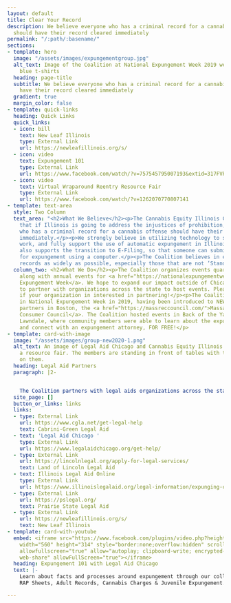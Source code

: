 ```yaml
---
layout: default
title: Clear Your Record
description: We believe everyone who has a criminal record for a cannabis offense
  should have their record cleared immediately
permalink: "/:path/:basename/"
sections:
- template: hero
  image: "/assets/images/expungementgroup.jpg"
  alt_text: Image of the Coalition at National Expungement Week 2019 wearing matching
    blue t-shirts
  heading: page-title
  subtitle: We believe everyone who has a criminal record for a cannabis offense should
    have their record cleared immediately
  gradient: true
  margin_color: false
- template: quick-links
  heading: Quick Links
  quick_links:
  - icon: bill
    text: New Leaf Illinois
    type: External Link
    url: https://newleafillinois.org/s/
  - icon: video
    text: Expungement 101
    type: External Link
    url: https://www.facebook.com/watch/?v=757545795007193&extid=317FVRy2rHqdpH0D
  - icon: video
    text: Virtual Wraparound Reentry Resource Fair
    type: External Link
    url: https://www.facebook.com/watch/?v=1262070770807141
- template: text-area
  style: Two Column
  text_area: "<h2>What We Believe</h2><p>The Cannabis Equity Illinois Coalition believes
    that if Illinois is going to address the injustices of prohibition, then everyone
    who has a criminal record for a cannabis offense should have their record cleared
    immediately.</p><p>We strongly believe in utilizing technology to support this
    work, and fully support the use of automatic expungement in Illinois. The Coalition
    also supports the transition to E-Filing, so that someone can submit their petition
    for expungement using a computer.</p><p>The Coalition believes in expunging cannabis
    records as widely as possible, especially those that are not ‘Stand-alone’ offenses.</p>"
  column_two: <h2>What We Do</h2><p>The Coalition organizes events quarterly in Chicago,
    along with annual events for <a href="https://nationalexpungementweek.org/">National
    Expungement Week</a>. We hope to expand our impact outside of Chicagoland, and
    to partner with organizations across the state to host events. Please reach out
    if your organization in interested in partnering!</p><p>The Coalition got involved
    in National Expungement Week in 2019, having been introduced to NEW through our
    partners in Boston, the <a href="https://massreccouncil.com/">Massachusetts Recreational
    Consumer Council</a>. The Coalition hosted events in Back of the Yards and North
    Lawndale, where community members were able to learn about the expungement process
    and connect with an expungement attorney, FOR FREE!</p>
- template: card-with-image
  image: "/assets/images/group-new2020-1.png"
  alt_text: An image of Legal Aid Chicago and Cannabis Equity Illinois Coalition at
    a resource fair. The members are standing in front of tables with their logos
    on them.
  heading: Legal Aid Partners
  paragraph: |2-


    The Coalition partners with legal aids organizations across the state to support record clearing, with greater emphasis in Chicagoland. You can also utilize online support through our partners here:
  site_page: []
  button_or_links: links
  links:
  - type: External Link
    url: https://www.cgla.net/get-legal-help
    text: Cabrini-Green Legal Aid
  - text: 'Legal Aid Chicago '
    type: External Link
    url: https://www.legalaidchicago.org/get-help/
  - type: External Link
    url: https://lincolnlegal.org/apply-for-legal-services/
    text: Land of Lincoln Legal Aid
  - text: Illinois Legal Aid Online
    type: External Link
    url: https://www.illinoislegalaid.org/legal-information/expunging-or-sealing-criminal-record
  - type: External Link
    url: https://pslegal.org/
    text: Prairie State Legal Aid
  - type: External Link
    url: https://newleafillinois.org/s/
    text: New Leaf Illinois
- template: card-with-youtube
  embed: <iframe src="https://www.facebook.com/plugins/video.php?height=314&href=https%3A%2F%2Fwww.facebook.com%2FLegalAidChicago%2Fvideos%2F757545795007193%2F&show_text=false&width=560&t=0"
    width="560" height="314" style="border:none;overflow:hidden" scrolling="no" frameborder="0"
    allowfullscreen="true" allow="autoplay; clipboard-write; encrypted-media; picture-in-picture;
    web-share" allowFullScreen="true"></iframe>
  heading: Expungement 101 with Legal Aid Chicago
  text: |-
    Learn about facts and processes around expungement through our collaboration with Legal Aid Chicago. Topics covered include:
    RAP Sheets, Adult Records, Cannabis Charges & Juvenile Expungement.

---
```

